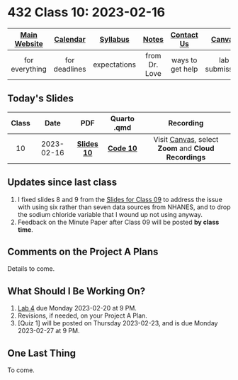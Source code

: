 # 432 Class 10: 2023-02-16

[Main Website](https://thomaselove.github.io/432-2023/) | [Calendar](https://thomaselove.github.io/432-2023/calendar.html) | [Syllabus](https://thomaselove.github.io/432-syllabus-2023/) | [Notes](https://thomaselove.github.io/432-notes/) | [Contact Us](https://thomaselove.github.io/432-2023/contact.html) | [Canvas](https://canvas.case.edu) | [Data and Code](https://github.com/THOMASELOVE/432-data) | [Sources](https://github.com/THOMASELOVE/432-classes-2023/tree/main/sources)
:-----------: | :--------------: | :----------: | :---------: | :-------------: | :-----------: | :------------: |:------:
for everything | for deadlines | expectations | from Dr. Love | ways to get help | lab submission | for downloads | to read

## Today's Slides

Class | Date | PDF | Quarto .qmd | Recording
:---: | :--------: | :------: | :------: | :-------------:
10 | 2023-02-16 | **[Slides 10](https://github.com/THOMASELOVE/432-slides-2023/blob/main/slides10.pdf)** | **[Code 10](https://github.com/THOMASELOVE/432-slides-2023/blob/main/slides10.qmd)** | Visit [Canvas](https://canvas.case.edu/), select **Zoom** and **Cloud Recordings**

## Updates since last class

1. I fixed slides 8 and 9 from the [Slides for Class 09](https://github.com/THOMASELOVE/432-classes-2023/blob/main/class09) to address the issue with using six rather than seven data sources from NHANES, and to drop the sodium chloride variable that I wound up not using anyway.
2. Feedback on the Minute Paper after Class 09 will be posted **by class time**.

## Comments on the Project A Plans

Details to come.

## What Should I Be Working On?

1. [Lab 4](https://thomaselove.github.io/432-2023/lab4.html) due Monday 2023-02-20 at 9 PM.
2. Revisions, if needed, on your Project A Plan.
3. [Quiz 1] will be posted on Thursday 2023-02-23, and is due Monday 2023-02-27 at 9 PM.

## One Last Thing

To come.
